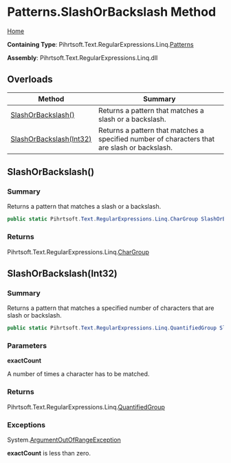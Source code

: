 # Patterns\.SlashOrBackslash Method

[Home](../../../../../../README.md)

**Containing Type**: Pihrtsoft\.Text\.RegularExpressions\.Linq\.[Patterns](../README.md)

**Assembly**: Pihrtsoft\.Text\.RegularExpressions\.Linq\.dll

## Overloads

| Method | Summary |
| ------ | ------- |
| [SlashOrBackslash()](#Pihrtsoft_Text_RegularExpressions_Linq_Patterns_SlashOrBackslash) | Returns a pattern that matches a slash or a backslash\. |
| [SlashOrBackslash(Int32)](#Pihrtsoft_Text_RegularExpressions_Linq_Patterns_SlashOrBackslash_System_Int32_) | Returns a pattern that matches a specified number of characters that are slash or backslash\. |

## SlashOrBackslash\(\) <a name="Pihrtsoft_Text_RegularExpressions_Linq_Patterns_SlashOrBackslash"></a>

### Summary

Returns a pattern that matches a slash or a backslash\.

```csharp
public static Pihrtsoft.Text.RegularExpressions.Linq.CharGroup SlashOrBackslash()
```

### Returns

Pihrtsoft\.Text\.RegularExpressions\.Linq\.[CharGroup](../../CharGroup/README.md)

## SlashOrBackslash\(Int32\) <a name="Pihrtsoft_Text_RegularExpressions_Linq_Patterns_SlashOrBackslash_System_Int32_"></a>

### Summary

Returns a pattern that matches a specified number of characters that are slash or backslash\.

```csharp
public static Pihrtsoft.Text.RegularExpressions.Linq.QuantifiedGroup SlashOrBackslash(int exactCount)
```

### Parameters

**exactCount**

A number of times a character has to be matched\.

### Returns

Pihrtsoft\.Text\.RegularExpressions\.Linq\.[QuantifiedGroup](../../QuantifiedGroup/README.md)

### Exceptions

System\.[ArgumentOutOfRangeException](https://docs.microsoft.com/en-us/dotnet/api/system.argumentoutofrangeexception)

**exactCount** is less than zero\.

